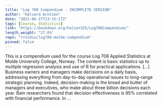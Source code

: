 ```yaml
---
title: "Log 708 Compendium - INCOMPLETE VERSION"
author: "Halvard Arntzen"
date: "2021-06-17T13:15:17Z"
tags: [Course, Statistics]
link: "https://bookdown.org/halzen335/Log708Compendium/"
length_weight: "27.6%"
repo: "rstudio/log708-molde-compendium"
pinned: false
---
```


This is a compendium used for the course Log 708 Applied Statistics at Molde University College, Norway. The content is basic statistics up to multiple regression analysis and use of R for practical applications. [...] Business owners and managers make decisions on a daily basis, addressing everything from day-to-day operational issues to long-range strategic planning. Indeed, decision-making is the bread and butter of managers and executives, who make about three billion decisions each year. Bain researchers found that decision effectiveness is 95% correlated with financial performance. In ...
